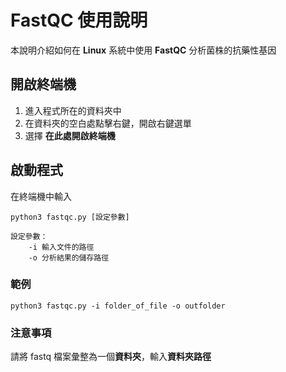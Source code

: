 # FastQC 使用說明

本說明介紹如何在 **Linux** 系統中使用 **FastQC** 分析菌株的抗藥性基因

## 開啟終端機

 1. 進入程式所在的資料夾中
 2. 在資料夾的空白處點擊右鍵，開啟右鍵選單
 3. 選擇 **在此處開啟終端機**

## 啟動程式
在終端機中輸入
```
python3 fastqc.py [設定參數]

設定參數：
	-i 輸入文件的路徑
	-o 分析結果的儲存路徑
``` 
### 範例
```
python3 fastqc.py -i folder_of_file -o outfolder
```
### 注意事項

請將 fastq 檔案彙整為一個**資料夾**，輸入**資料夾路徑**

<!--stackedit_data:
eyJoaXN0b3J5IjpbNjU4ODg5OTU4XX0=
-->